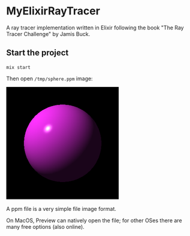# MyElixirRayTracer

A ray tracer implementation written in Elixir following the book "The Ray Tracer Challenge" by Jamis Buck.

## Start the project

    mix start

Then open `/tmp/sphere.ppm` image:

![ray traced sphere](sphere.png)

A ppm file is a very simple file image format.

On MacOS, Preview can natively open the file; for other OSes there are many free options (also online).